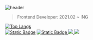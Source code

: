 ![header](https://capsule-render.vercel.app/api?type=rect&color=ffdc00&fontColor=fff&stroke=626262&strokeWidth=2&height=80&section=header&text=Su%20Hyeo%20Park&fontSize=50)
> Frontend Developer: 2021.02 ~ ING

[![Top Langs](https://github-readme-stats.vercel.app/api/top-langs/?username=suhyeonP&layout=compact&bg_color=#fffff3&locale=kr)](https://github.com/anuraghazra/github-readme-stats)    
<a href="https://iam-suhyeon.notion.site/Notion-b06d0638bdd7465aaf1ab42d121fe897?pvs=4" target="_blank"><img alt="Static Badge" src="https://img.shields.io/badge/https%3A%2F%2Fiam-suhyeon.notion.site%2FNotion-b06d0638bdd7465aaf1ab42d121fe897%3Fpvs%3D4?style=for-the-badge&logo=notion&logoColor=626262&label=Notion&labelColor=fffff3&color=green"></a>
<a href="https://iam-suhyeon.notion.site/Suhyeon-s-Career-ba39c0614e974f398e6543c96a891047?pvs=4"><img alt="Static Badge" src="https://img.shields.io/badge/https%3A%2F%2Fiam-suhyeon.notion.site%2FNotion-b06d0638bdd7465aaf1ab42d121fe897%3Fpvs%3D4?style=for-the-badge&logo=notion&logoColor=ffdc00&label=Career&labelColor=white&color=ffdc00">
</a> 
<a href="mailto:ahah12k@gmail.com"><img src="https://img.shields.io/badge/Contact-red?style=for-the-badge&logo=gmail&logoColor=white&link=mailto:ahah12k@gmail.com"/>
<a href="mailto:on1004@naver.com"><img src="https://img.shields.io/badge/Contact-1EC800?style=for-the-badge&logo=naver&logoColor=white&link=mailto:on10041004@naver.com"/>
